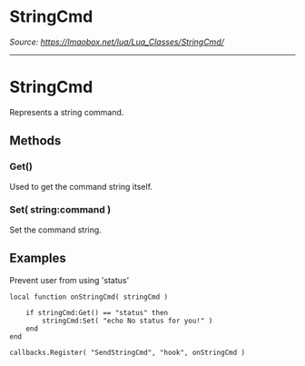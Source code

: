 # StringCmd

*Source: https://lmaobox.net/lua/Lua_Classes/StringCmd/*

---



# StringCmd


Represents a string command.


## Methods


### Get()


Used to get the command string itself.


### Set( string:command )


Set the command string.


## Examples


Prevent user from using 'status'
```
local function onStringCmd( stringCmd )

    if stringCmd:Get() == "status" then
        stringCmd:Set( "echo No status for you!" )
    end
end

callbacks.Register( "SendStringCmd", "hook", onStringCmd )

```


